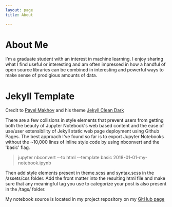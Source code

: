 ```yaml
---
layout: page 
title: About

---
```


# About Me

I'm a graduate student with an interest in machine learning. I enjoy sharing what I find useful or interesting and am often impressed in how a handful of open source libraries can be combined in interesting and powerful ways to make sense of prodigious amounts of data.

# Jekyll Template

Credit to [Pavel Makhov](http://pavelmakhov.com) and his theme [Jekyll Clean Dark](https://github.com/streetturtle/jekyll-clean-dark) 

There are a few collisions in style elements that prevent users from getting both the beauty of Jupyter Notebook's web based content and the ease of use/user extensibility of Jekyll static web page deployment using Github Pages.  The best approach I've found so far is to export Jupyter Notebooks without the ~10,000 lines of inline style code by using nbconvert and the 'basic' flag.
 
> jupyter nbconvert --to html --template basic 2018-01-01-my-notebook.ipynb

Then add style elements present in theme.scss and syntax.scss in the /assets/css folder.  Add the front matter into the resulting html file and make sure that any meaningful tag you use to categorize your post is also present in the /tags/ folder.

My notebook source is located in my project repository on my [GitHub page](https://github.com/tphillips619/)
